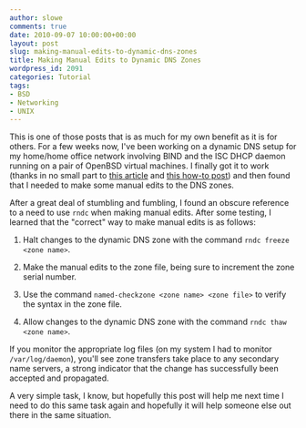 ```yaml
---
author: slowe
comments: true
date: 2010-09-07 10:00:00+00:00
layout: post
slug: making-manual-edits-to-dynamic-dns-zones
title: Making Manual Edits to Dynamic DNS Zones
wordpress_id: 2091
categories: Tutorial
tags:
- BSD
- Networking
- UNIX
---
```


This is one of those posts that is as much for my own benefit as it is for others. For a few weeks now, I've been working on a dynamic DNS setup for my home/home office network involving BIND and the ISC DHCP daemon running on a pair of OpenBSD virtual machines. I finally got it to work (thanks in no small part to [this article](http://www.bsdguides.org/guides/openbsd/networking/dynamic_dns_dhcp.php) and [this how-to post](http://www.ops.ietf.org/dns/dynupd/secure-ddns-howto.html)) and then found that I needed to make some manual edits to the DNS zones.

After a great deal of stumbling and fumbling, I found an obscure reference to a need to use `rndc` when making manual edits. After some testing, I learned that the "correct" way to make manual edits is as follows:

1. Halt changes to the dynamic DNS zone with the command `rndc freeze <zone name>`.

2. Make the manual edits to the zone file, being sure to increment the zone serial number.

3. Use the command `named-checkzone <zone name> <zone file>` to verify the syntax in the zone file.

4. Allow changes to the dynamic DNS zone with the command `rndc thaw <zone name>`.

If you monitor the appropriate log files (on my system I had to monitor `/var/log/daemon`), you'll see zone transfers take place to any secondary name servers, a strong indicator that the change has successfully been accepted and propagated.

A very simple task, I know, but hopefully this post will help me next time I need to do this same task again and hopefully it will help someone else out there in the same situation.
